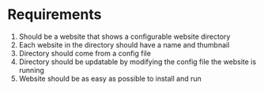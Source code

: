 # Requirements

1. Should be a website that shows a configurable website directory
2. Each website in the directory should have a name and thumbnail
3. Directory should come from a config file
4. Directory should be updatable by modifying the config file the website is
   running
5. Website should be as easy as possible to install and run
